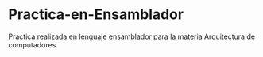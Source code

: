 # Practica-en-Ensamblador
Practica realizada en lenguaje ensamblador para la materia Arquitectura de computadores
